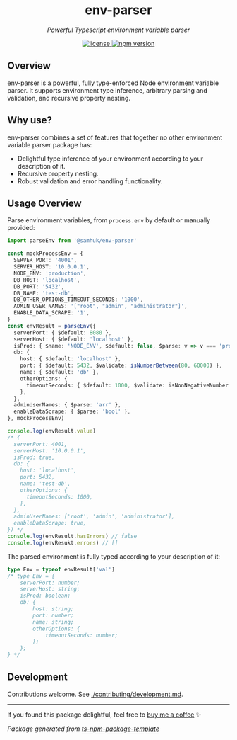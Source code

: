 <h1 align="center">env-parser</h1>
<p align="center">
  <em>Powerful Typescript environment variable parser</em>
</p>


<p align="center">
  <a href="https://img.shields.io/badge/License-MIT-green.svg" target="_blank">
    <img src="https://img.shields.io/badge/License-MIT-green.svg" alt="license" />
  </a>
  <a href="https://badge.fury.io/js/@samhuk/env-parser.svg" target="_blank">
    <img src="https://badge.fury.io/js/@samhuk/env-parser.svg" alt="npm version" />
  </a>
</p>

## Overview

env-parser is a powerful, fully type-enforced Node environment variable parser. It supports environment type inference, arbitrary parsing and validation, and recursive property nesting.

## Why use?

env-parser combines a set of features that together no other environment variable parser package has:

* Delightful type inference of your environment according to your description of it.
* Recursive property nesting.
* Robust validation and error handling functionality.

## Usage Overview

Parse environment variables, from `process.env` by default or manually provided:

```typescript
import parseEnv from '@samhuk/env-parser'

const mockProcessEnv = {
  SERVER_PORT: '4001',
  SERVER_HOST: '10.0.0.1',
  NODE_ENV: 'production',
  DB_HOST: 'localhost',
  DB_PORT: '5432',
  DB_NAME: 'test-db',
  DB_OTHER_OPTIONS_TIMEOUT_SECONDS: '1000',
  ADMIN_USER_NAMES: '["root", "admin", "administrator"]',
  ENABLE_DATA_SCRAPE: '1',
}
const envResult = parseEnv({
  serverPort: { $default: 8080 },
  serverHost: { $default: 'localhost' },
  isProd: { $name: 'NODE_ENV', $default: false, $parse: v => v === 'production' },
  db: {
    host: { $default: 'localhost' },
    port: { $default: 5432, $validate: isNumberBetween(80, 60000) },
    name: { $default: 'db' },
    otherOptions: {
      timeoutSeconds: { $default: 1000, $validate: isNonNegativeNumber },
    },
  },
  adminUserNames: { $parse: 'arr' },
  enableDataScrape: { $parse: 'bool' },
}, mockProcessEnv)

console.log(envResult.value)
/* {
  serverPort: 4001,
  serverHost: '10.0.0.1',
  isProd: true,
  db: {
    host: 'localhost',
    port: 5432,
    name: 'test-db',
    otherOptions: {
      timeoutSeconds: 1000,
    },
  },
  adminUserNames: ['root', 'admin', 'administrator'],
  enableDataScrape: true,
}) */
console.log(envResult.hasErrors) // false
console.log(envResukt.errors) // []
```
The parsed environment is fully typed according to your description of it:
```typescript
type Env = typeof envResult['val']
/* type Env = {
    serverPort: number;
    serverHost: string;
    isProd: boolean;
    db: {
        host: string;
        port: number;
        name: string;
        otherOptions: {
            timeoutSeconds: number;
        };
    };
} */
```

## Development

Contributions welcome. See [./contributing/development.md](./contributing/development.md).

---

If you found this package delightful, feel free to [buy me a coffee](https://www.buymeacoffee.com/samhuk) ✨

*Package generated from [ts-npm-package-template](https://github.com/samhuk/ts-npm-package-template)*